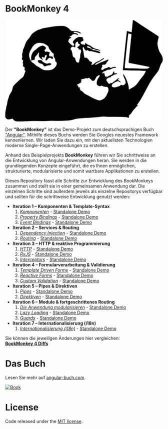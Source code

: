 # BookMonkey 4
[![Monkey](src/assets/images/monkey-thinking.png)](http://book-monkey4.angular-buch.com/)

Der __"BookMonkey"__ ist das Demo-Projekt zum deutschsprachigen Buch ["Angular"](https://angular-buch.com/).
Mithilfe dieses Buchs werden Sie Googles neuestes Framework kennenlernen.
Wir laden Sie dazu ein, mit den aktuellsten Technologien moderne Single-Page-Anwendungen zu erstellen.

Anhand des Beispielprojekts __BookMonkey__ führen wir Sie schrittweise an die Entwicklung von Angular-Anwendungen heran.
Sie werden in die grundlegenden Konzepte eingeführt, die es Ihnen ermöglichen, strukturierte, modularisierte und somit wartbare Applikationen zu erstellen.

Dieses Repository fasst alle Schritte zur Entwicklung des BookMonkeys zusammen und stellt sie in einer gemeinsamen Anwendung dar.
Die einzelnen Schritte sind außerdem jeweils als einzelne Repositorys verfügbar und sollten für die schrittweise Entwicklung genutzt werden:


* __Iteration 1 – Komponenten & Template-Syntax__
  1. _[Komponenten](https://book-monkey4.angular-buch.com/iteration-1/components)_ - [Standalone Demo](https://iteration-1-components-bm3.angular-buch.com)
  2. _[Property Bindings](https://book-monkey4.angular-buch.com/iteration-1/property-bindings)_ - [Standalone Demo](https://iteration-1-property-bindings-bm3.angular-buch.com)
  3. _[Event Bindings](https://book-monkey4.angular-buch.com/iteration-1/event-bindings)_ - [Standalone Demo](https://iteration-1-event-bindings-bm3.angular-buch.com)
* __Iteration 2 – Services & Routing__
  1. _[Dependency Injection](https://book-monkey4.angular-buch.com/iteration-2/di)_ - [Standalone Demo](https://iteration-2-di-bm3.angular-buch.com)
  2. _[Routing](https://book-monkey4.angular-buch.com/iteration-2/routing)_ - [Standalone Demo](https://iteration-2-routing-bm3.angular-buch.com)
* __Iteration 3 – HTTP & reaktive Programmierung__
  1. _[HTTP](https://book-monkey4.angular-buch.com/iteration-3/http)_ - [Standalone Demo](https://iteration-3-http-bm3.angular-buch.com)
  2. _[RxJS](https://book-monkey4.angular-buch.com/iteration-3/rxjs)_ - [Standalone Demo](https://iteration-3-rxjs-bm3.angular-buch.com)
  3. _[Interceptors](https://book-monkey4.angular-buch.com/iteration-3/interceptors)_ - [Standalone Demo](https://iteration-3-interceptors-bm3.angular-buch.com)
* __Iteration 4 – Formularverarbeitung & Validierung__
  1. _[Template Driven Forms](https://book-monkey4.angular-buch.com/iteration-4/template-driven-forms)_ - [Standalone Demo](https://iteration-4-template-driven-forms-bm3.angular-buch.com)
  2. _[Reactive Forms](https://book-monkey4.angular-buch.com/iteration-4/reactive-forms)_ - [Standalone Demo](https://iteration-4-reactive-forms-bm3.angular-buch.com)
  3. _[Custom Validation](https://book-monkey4.angular-buch.com/iteration-4/custom-validation)_ - [Standalone Demo](https://iteration-4-custom-validation-bm3.angular-buch.com)
* __Iteration 5 – Pipes & Direktiven__
  1. _[Pipes](https://book-monkey4.angular-buch.com/iteration-5/pipes)_ - [Standalone Demo](https://iteration-5-pipes-bm3.angular-buch.com)
  2. _[Direktiven](https://book-monkey4.angular-buch.com/iteration-5/directives)_ - [Standalone Demo](https://iteration-5-directives-bm3.angular-buch.com)
* __Iteration 6 – Module & fortgeschrittenes Routing__
  1. _[Die Anwendung modularisieren](https://book-monkey4.angular-buch.com/iteration-6/modules)_ - [Standalone Demo](https://iteration-6-modules-bm3.angular-buch.com)
  2. _[Lazy Loading](https://book-monkey4.angular-buch.com/iteration-6/lazy-loading)_ - [Standalone Demo](https://iteration-6-lazy-loading-bm3.angular-buch.com)
  3. _[Guards](https://book-monkey4.angular-buch.com/iteration-6/guards)_ - [Standalone Demo](https://iteration-6-guards-bm3.angular-buch.com)
* __Iteration 7 – Internationalisierung (i18n)__
  1. _[Internationalisierung (i18n)](https://book-monkey4.angular-buch.com/iteration-7/i18n)_ - [Standalone Demo](https://iteration-7-i18n-bm3.angular-buch.com)

Sie können die jeweiligen Änderungen hier vergleichen:  
__[BookMonkey 4 Diffs](https://book-monkey4.angular-buch.com/diffs/)__


# Das Buch

Lesen Sie mehr auf [angular-buch.com](https://angular-buch.com/).

[![Book](https://api4.angular-buch.com/images/angular_auflage2_small.jpg)](https://angular-buch.com/)



# License
Code released under the [MIT license](https://opensource.org/licenses/MIT).
